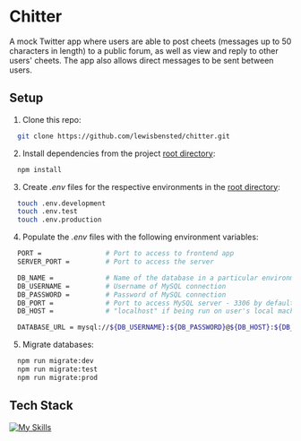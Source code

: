 # Chitter

A mock Twitter app where users are able to post cheets (messages up to 50 characters in length) to a public forum, as well as view and reply to other users' cheets. The app also allows direct messages to be sent between users.

## Setup

1. Clone this repo:

```sh
  git clone https://github.com/lewisbensted/chitter.git
```

2. Install dependencies from the project [root directory](/):
```sh
  npm install
```  
3. Create *.env* files for the respective environments in the [root directory](/):
```sh
  touch .env.development
  touch .env.test
  touch .env.production
``` 
4. Populate the *.env* files with the following environment variables:
```sh
  PORT =                # Port to access to frontend app
  SERVER_PORT =         # Port to access the server

  DB_NAME =             # Name of the database in a particular environment, for example chitter_dev
  DB_USERNAME =         # Username of MySQL connection
  DB_PASSWORD =         # Password of MySQL connection 
  DB_PORT =             # Port to access MySQL server - 3306 by default
  DB_HOST =             # "localhost" if being run on user's local machine

  DATABASE_URL = mysql://${DB_USERNAME}:${DB_PASSWORD}@${DB_HOST}:${DB_PORT}/${DB_NAME}

``` 
5. Migrate databases:
```sh
  npm run migrate:dev
  npm run migrate:test
  npm run migrate:prod
  ```

  ## Tech Stack

  [![My Skills](https://skillicons.dev/icons?i=ts,express,react,prisma,mysql,vitest)](https://skillicons.dev)



